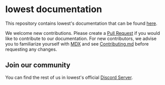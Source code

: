 # lowest documentation

This repository contains lowest's documentation that can be found [here]().

We welcome new contributions. Please create a [Pull Request](https://github.com/doxiadoo/docs/pulls) if you would like to contribute to our documentation. For new contributors, we advise you to familiarize yourself with [MDX](https://mintlify.com/docs/page) and see [Contributing.md](https://github.com/doxiadoo/docs/blob/main/CONTRIBUTING.md) before requesting any changes.

## Join our community

You can find the rest of us in lowest's official [Discord Server](https://discord.gg/Gak6Yb5t39).
